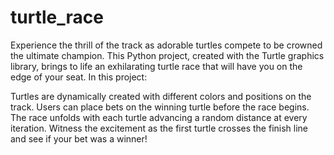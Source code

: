 # turtle_race
Experience the thrill of the track as adorable turtles compete to be crowned the ultimate champion. This Python project, created with the Turtle graphics library, brings to life an exhilarating turtle race that will have you on the edge of your seat.
In this project:

Turtles are dynamically created with different colors and positions on the track.
Users can place bets on the winning turtle before the race begins.
The race unfolds with each turtle advancing a random distance at every iteration.
Witness the excitement as the first turtle crosses the finish line and see if your bet was a winner!
